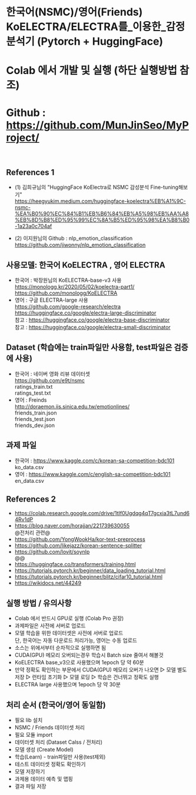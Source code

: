 # 한국어(NSMC)/영어(Friends) KoELECTRA/ELECTRA를_이용한_감정분석기 (Pytorch + HuggingFace)
# Colab 에서 개발 및 실행 (하단 실행방법 참조)
# Github : https://github.com/MunJinSeo/MyProject/
<br>

## References 1
- (1) 김희규님의 "HuggingFace KoElectra로 NSMC 감성분석 Fine-tuning해보기"<br>
https://heegyukim.medium.com/huggingface-koelectra%EB%A1%9C-nsmc-%EA%B0%90%EC%84%B1%EB%B6%84%EB%A5%98%EB%AA%A8%EB%8D%B8%ED%95%99%EC%8A%B5%ED%95%98%EA%B8%B0-1a23a0c704af

- (2) 이지원님의 Github : nlp_emotion_classification <br>
https://github.com/jiwonny/nlp_emotion_classification

## 사용모델: 한국어 KoELECTRA , 영어 ELECTRA
- 한국어 : 박장원님의 KoELECTRA-base-v3 사용<br>
https://monologg.kr/2020/05/02/koelectra-part1/<br>
https://github.com/monologg/KoELECTRA
- 영어 : 구글 ELECTRA-large 사용<br>
https://github.com/google-research/electra <br>
https://huggingface.co/google/electra-large-discriminator<br>
참고 : https://huggingface.co/google/electra-base-discriminator<br>
참고 : https://huggingface.co/google/electra-small-discriminator<br>

## Dataset (학습에는 train파일만 사용함, test파일은 검증에 사용)
- 한국어 : 네이버 영화 리뷰 데이터셋<br>
https://github.com/e9t/nsmc <br>
ratings_train.txt <br>
ratings_test.txt
- 영어 : Freinds <br>
http://doraemon.iis.sinica.edu.tw/emotionlines/ <br>
friends_train.json <br>
friends_test.json <br>
friends_dev.json

## 과제 파일
- 한국어 : https://www.kaggle.com/c/korean-sa-competition-bdc101 <br>
ko_data.csv
- 영어 : https://www.kaggle.com/c/english-sa-competition-bdc101 <br>
en_data.csv

## References 2
- https://colab.research.google.com/drive/1tIf0Ugdqg4qT7gcxia3tL7und64Rv1dP
- https://blog.naver.com/horajjan/221739630055
<br>@전처리 관련@<br>
- https://github.com/YongWookHa/kor-text-preprocess
- https://github.com/likejazz/korean-sentence-splitter
- https://github.com/lovit/soynlp
<br>@@<br>
- https://huggingface.co/transformers/training.html
- https://tutorials.pytorch.kr/beginner/data_loading_tutorial.html
- https://tutorials.pytorch.kr/beginner/blitz/cifar10_tutorial.html
- https://wikidocs.net/44249


## 실행 방법 / 유의사항
- Colab 에서 반드시 GPU로 실행 (Colab Pro 권장)
- 과제파일은 사전에 서버로 업로드
- 모델 학습을 위한 데이터셋은 사전에 서버로 업로드<br>
  단, 한국어는 자동 다운로드 처리가능, 영어는 수동 업로드
- 소스는 위에서부터 순차적으로 실행하면 됨
- CUDA(GPU) 메모리 오버되는경우 학습시 Batch size 줄여서 해볼것
- KoELECTRA base_v3으로 사용했으며 1epoch 당 약 60분
- 만약 정확도 확인하는 부문에서 CUDA(GPU) 메모리 오버가 나오면 ▷ 모델 별도 저장 ▷ 런타임 초기화 ▷ 모델 로딩 ▷ 학습은 건너뛰고 정확도 실행
- ELECTRA large 사용했으며 1epoch 당 약 30분


## 처리 순서 (한국어/영어 동일함)
- 필요 lib 설치
- NSMC / Friends 데이터셋 처리
- 필요 모듈 import
- 데이터셋 처리 (Dataset Calss / 전처리)
- 모델 생성 (Create Model)
- 학습(Learn) - train파일만 사용(test제외)
- 테스트 데이터셋 정확도 확인하기
- 모델 저장하기
- 과제용 데이터 예측 및 맵핑
- 결과 파일 저장



